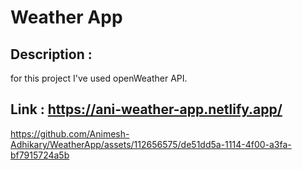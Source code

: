 # Weather App
## Description :
for this project I've used openWeather API.

## Link : https://ani-weather-app.netlify.app/


https://github.com/Animesh-Adhikary/WeatherApp/assets/112656575/de51dd5a-1114-4f00-a3fa-bf7915724a5b


